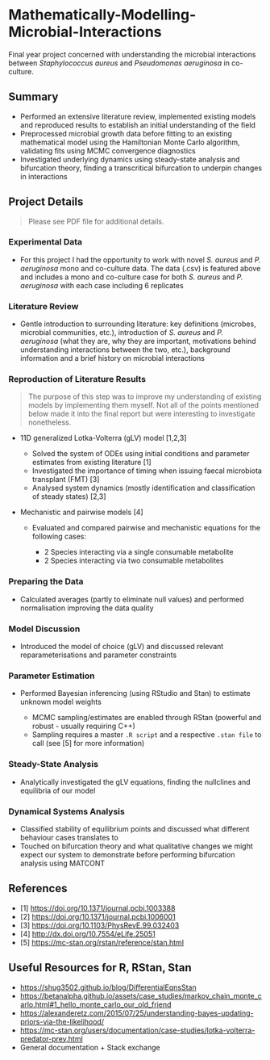 # Mathematically-Modelling-Microbial-Interactions
Final year project concerned with understanding the microbial interactions between _Staphylococcus aureus_ and _Pseudomonas aeruginosa_ in co-culture.

## Summary
- Performed an extensive literature review, implemented existing models and reproduced results to establish an initial understanding of the field
- Preprocessed microbial growth data before fitting to an existing mathematical model using the Hamiltonian Monte Carlo algorithm, validating fits using MCMC convergence diagnostics
- Investigated underlying dynamics using steady-state analysis and bifurcation theory, finding a transcritical bifurcation to underpin changes in interactions

## Project Details
> Please see PDF file for additional details.

### Experimental Data
- For this project I had the opportunity to work with novel _S. aureus_ and _P. aeruginosa_ mono and co-culture data. The data (.csv) is featured above and includes a mono and co-culture case for both _S. aureus_ and _P. aeruginosa_ with each case including 6 replicates

### Literature Review 
- Gentle introduction to surrounding literature: key definitions (microbes, microbial communities, etc.), introduction of _S. aureus_ and _P. aeruginosa_ (what they are, why they are important, motivations behind understanding interactions between the two, etc.), background information and a brief history on microbial interactions

### Reproduction of Literature Results
> The purpose of this step was to improve my understanding of existing models by implementing them myself. Not all of the points mentioned below made it into the final report but were interesting to investigate nonetheless.

- 11D generalized Lotka-Volterra (gLV) model [1,2,3]
  - Solved the system of ODEs using initial conditions and parameter estimates from existing literature [1]
  - Investigated the importance of timing when issuing faecal microbiota transplant (FMT) [3]
  - Analysed system dynamics (mostly identification and classification of steady states) [2,3]
  
 - Mechanistic and pairwise models [4]
   - Evaluated and compared pairwise and mechanistic equations for the following cases:
     
     - 2 Species interacting via a single consumable metabolite
     - 2 Species interacting via two consumable metabolites

### Preparing the Data
- Calculated averages (partly to eliminate null values) and performed normalisation improving the data quality

### Model Discussion
- Introduced the model of choice (gLV) and discussed relevant reparameterisations and parameter constraints
     
### Parameter Estimation
- Performed Bayesian inferencing (using RStudio and Stan) to estimate unknown model weights
  
  - MCMC sampling/estimates are enabled through RStan (powerful and robust - usually requiring C++)
  - Sampling requires a master `.R script` and a respective `.stan file` to call (see [5] for more information)

### Steady-State Analysis
- Analytically investigated the gLV equations, finding the nullclines and equilibria of our model
  
### Dynamical Systems Analysis
- Classified stability of equilibrium points and discussed what different behaviour cases translates to
- Touched on bifurcation theory and what qualitative changes we might expect our system to demonstrate before performing bifurcation analysis using MATCONT
 
 ## References
 - [1] https://doi.org/10.1371/journal.pcbi.1003388
 - [2] https://doi.org/10.1371/journal.pcbi.1006001
 - [3] https://doi.org/10.1103/PhysRevE.99.032403
 - [4] http://dx.doi.org/10.7554/eLife.25051
 - [5] https://mc-stan.org/rstan/reference/stan.html
 
 ## Useful Resources for R, RStan, Stan
 - https://shug3502.github.io/blog/DifferentialEqnsStan
 - https://betanalpha.github.io/assets/case_studies/markov_chain_monte_carlo.html#1_hello_monte_carlo_our_old_friend
 - https://alexanderetz.com/2015/07/25/understanding-bayes-updating-priors-via-the-likelihood/
 - https://mc-stan.org/users/documentation/case-studies/lotka-volterra-predator-prey.html
 - General documentation + Stack exchange

